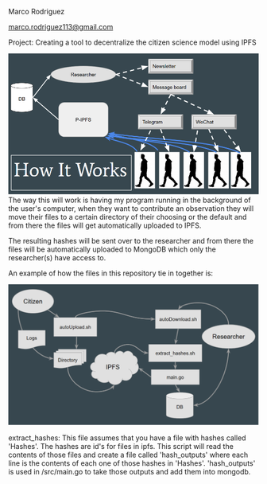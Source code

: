 Marco Rodriguez

marco.rodriguez113@gmail.com

Project: Creating a tool to decentralize the citizen science model using IPFS

<img src="images/diagram.jpg" >
The way this will work is having my program running in the background of the user's computer, when they want to contribute an observation they will move their files to a certain directory of their choosing or the default and from there the files will get automatically uploaded to IPFS.

The resulting hashes will be sent over to the researcher and from there the files will be automatically uploaded to MongoDB which only the researcher(s) have access to.

An example of how the files in this repository tie in together is: 

<img src="images/program_flow.jpg" >

extract_hashes:
	This file assumes that you have a file with hashes called 'Hashes'. The hashes are id's for files in ipfs.
	This script will read the contents of those files and create a file called 'hash_outputs' where each line is the contents of each one of those hashes in 'Hashes'.
	'hash_outputs' is used in /src/main.go to take those outputs and add them into mongodb.
